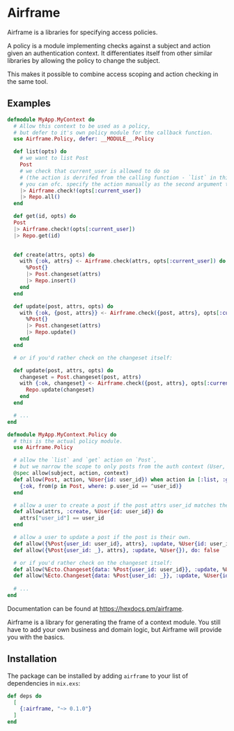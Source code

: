 # Airframe

Airframe is a libraries for specifying access policies.

A policy is a module implementing checks against a subject and action given an authentication context.
It differentiates itself from other similar libraries by allowing the policy to change the subject.

This makes it possible to combine access scoping and action checking in the same tool.

## Examples

```elixir
defmodule MyApp.MyContext do
  # Allow this context to be used as a policy,
  # but defer to it's own policy module for the callback function.
  use Airframe.Policy, defer: __MODULE__.Policy

  def list(opts) do
    # we want to list Post
    Post
    # we check that current_user is allowed to do so
    # (the action is derrifed from the calling function - `list` in this case,
    # you can ofc. specify the action manually as the second argument to check!/3)
    |> Airframe.check!(opts[:current_user])
    |> Repo.all()
  end

  def get(id, opts) do
  Post
  |> Airframe.check!(opts[:current_user])
  |> Repo.get(id)

  
  def create(attrs, opts) do
    with {:ok, attrs} <- Airframe.check(attrs, opts[:current_user]) do
      %Post{}
      |> Post.changeset(attrs)
      |> Repo.insert()
    end
  end

  def update(post, attrs, opts) do
    with {:ok, {post, attrs}} <- Airframe.check({post, attrs}, opts[:current_user]) do
      %Post{}
      |> Post.changeset(attrs)
      |> Repo.update()
    end
  end

  # or if you'd rather check on the changeset itself:

  def update(post, attrs, opts) do
    changeset = Post.changeset(post, attrs)
    with {:ok, changeset} <- Airframe.check({post, attrs}, opts[:current_user]) do
      Repo.update(changeset)
    end
  end

  # ...
end

defmodule MyApp.MyContext.Policy do
  # this is the actual policy module.
  use Airframe.Policy

  # allow the `list` and `get` action on `Post`,
  # but we narrow the scope to only posts from the auth context (User, in this case)
  @spec allow(subject, action, context)
  def allow(Post, action, %User{id: user_id}) when action in [:list, :get] do
    {:ok, from(p in Post, where: p.user_id == ^user_id)}
  end

  # allow a user to create a post if the post attrs user_id matches their user's id
  def allow(attrs, :create, %User{id: user_id}) do
    attrs["user_id"] == user_id
  end

  # allow a user to update a post if the post is their own.
  def allow({%Post{user_id: user_id}, attrs}, :update, %User{id: user_id}), do: true
  def allow({%Post{user_id: _}, attrs}, :update, %User{}), do: false

  # or if you'd rather check on the changeset itself:
  def allow(%Ecto.Changeset{data: %Post{user_id: user_id}}, :update, %User{id: user_id}), do: true
  def allow(%Ecto.Changeset{data: %Post{user_id: _}}, :update, %User{id: _}), do: false
  
  # ...
end
```



Documentation can be found at <https://hexdocs.pm/airframe>.

Airframe is a library for generating the frame of a context module.
You still have to add your own business and domain logic, but Airframe will
provide you with the basics.

## Installation

The package can be installed by adding `airframe` to your list of dependencies in `mix.exs`:

```elixir
def deps do
  [
    {:airframe, "~> 0.1.0"}
  ]
end
```
